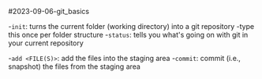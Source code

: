 #2023-09-06-git_basics

-`init`: turns the current folder (working directory) into a git repository
    -type this once per folder structure
-`status`: tells you what's going on with git in your current repository

-`add <FILE(S)>`: add the files into the staging area
-`commit`: commit (i.e., snapshot) the files from the staging area